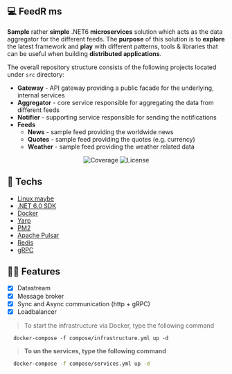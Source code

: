 ## 💻 FeedR ms
**Sample** rather **simple** .NET6 **microservices** solution which acts as the data aggregator for the different feeds.
The **purpose** of this solution is to **explore** the latest framework and **play** with different patterns, tools & libraries that can be useful when building **distributed applications**.

The overall repository structure consists of the following projects located under `src` directory:

- **Gateway** - API gateway providing a public facade for the underlying, internal services
- **Aggregator** - core service responsible for aggregating the data from different feeds
- **Notifier** - supporting service responsible for sending the notifications
- **Feeds**
  - **News** - sample feed providing the worldwide news
  - **Quotes** - sample feed providing the quotes (e.g. currency)
  - **Weather** - sample feed providing the weather related data

<p align="center">
 <img src="https://img.shields.io/static/v1?label=Coverage&message=sonar Cloud&color=15C3D6&labelColor=000000" alt="Coverage" />
  <img alt="License" src="https://img.shields.io/static/v1?label=license&message=MIT&color=15C3D6&labelColor=000000"/>
</p>

## 🚀 Techs

- [Linux maybe](https://ubuntu.com/)
- [.NET 6.0 SDK](https://dotnet.microsoft.com/download/dotnet/6.0)
- [Docker](https://docs.docker.com/get-docker)
- [Yarp](https://microsoft.github.io/reverse-proxy/index.html)
- [PM2](https://pm2.keymetrics.io/)
- [Apache Pulsar](https://pulsar.apache.org/)
- [Redis](https://redis.io/)
- [gRPC](https://grpc.io/)

## 🧘🏿‍ Features
- [x] Datastream
- [x] Message broker
- [x] Sync and Async communication (http + gRPC)
- [x] Loadbalancer

> To start the infrastructure via Docker, type the following command 
```shell 
  docker-compose -f compose/infrastructure.yml up -d
```

> **To un the services, type the following command** 
```bash 
  docker-compose -f compose/services.yml up -d
```
